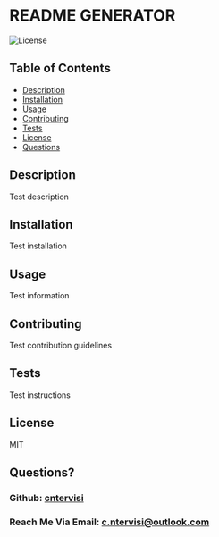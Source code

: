 
      
  # README GENERATOR
  
  ![License](https://img.shields.io/badge/license-MIT-blue)
  
  ## Table of Contents
  
  - [Description](#description)
  - [Installation](#installation)
  - [Usage](#usage)
  - [Contributing](#contributing)
  - [Tests](#tests)
  - [License](#license)
  - [Questions](#questions)
  
  ## Description 
  
  Test description
  
  ## Installation 
  
  Test installation
  
  ## Usage 
  
  Test information
  
  ## Contributing 
  
  Test contribution guidelines
  
  ## Tests 
  
  Test instructions  
  
  ## License
  
  MIT
  
  ## Questions?
  
  ### Github: [cntervisi](https://github.com/cntervisi)
  
  ### Reach Me Via Email: c.ntervisi@outlook.com
  